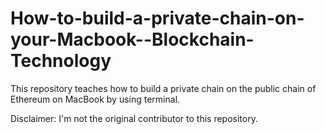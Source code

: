 # How-to-build-a-private-chain-on-your-Macbook--Blockchain-Technology
This repository teaches how to build a private chain on the public chain of Ethereum on MacBook by using terminal.

Disclaimer: I'm not the original contributor to this repository.
